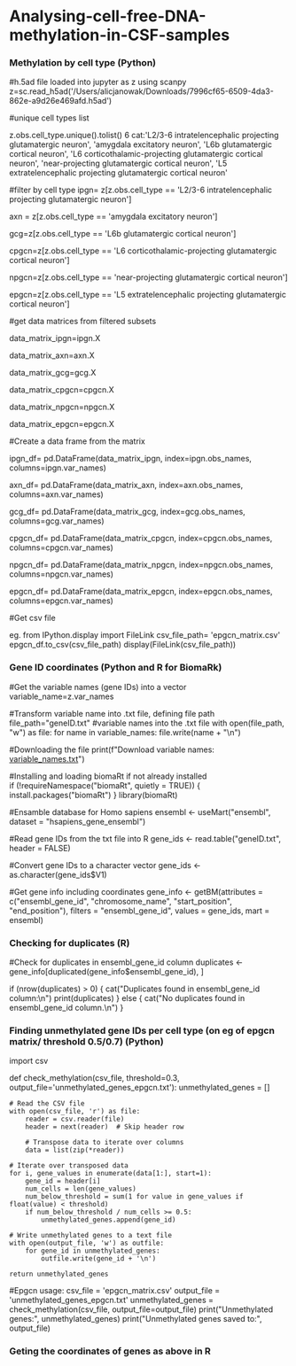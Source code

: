 # Analysing-cell-free-DNA-methylation-in-CSF-samples
### **Methylation by cell type** (Python)
#h.5ad file loaded into jupyter as z using scanpy
z=sc.read_h5ad('/Users/alicjanowak/Downloads/7996cf65-6509-4da3-862e-a9d26e469afd.h5ad')

#unique cell types list

z.obs.cell_type.unique().tolist()
6 cat:'L2/3-6 intratelencephalic projecting glutamatergic neuron',
 'amygdala excitatory neuron',
 'L6b glutamatergic cortical neuron',
 'L6 corticothalamic-projecting glutamatergic cortical neuron',
 'near-projecting glutamatergic cortical neuron',
 'L5 extratelencephalic projecting glutamatergic cortical neuron'

#filter by cell type
ipgn= z[z.obs.cell_type == 'L2/3-6 intratelencephalic projecting glutamatergic neuron']

axn = z[z.obs.cell_type == 'amygdala excitatory neuron']

gcg=z[z.obs.cell_type == 'L6b glutamatergic cortical neuron']

cpgcn=z[z.obs.cell_type == 'L6 corticothalamic-projecting glutamatergic cortical neuron']

npgcn=z[z.obs.cell_type == 'near-projecting glutamatergic cortical neuron']

epgcn=z[z.obs.cell_type == 'L5 extratelencephalic projecting glutamatergic cortical neuron']



#get data matrices from filtered subsets

data_matrix_ipgn=ipgn.X

data_matrix_axn=axn.X

data_matrix_gcg=gcg.X

data_matrix_cpgcn=cpgcn.X

data_matrix_npgcn=npgcn.X

data_matrix_epgcn=epgcn.X

#Create a data frame from the matrix

ipgn_df= pd.DataFrame(data_matrix_ipgn, index=ipgn.obs_names, columns=ipgn.var_names)

axn_df= pd.DataFrame(data_matrix_axn, index=axn.obs_names, columns=axn.var_names)

gcg_df= pd.DataFrame(data_matrix_gcg, index=gcg.obs_names, columns=gcg.var_names)

cpgcn_df= pd.DataFrame(data_matrix_cpgcn, index=cpgcn.obs_names, columns=cpgcn.var_names)

npgcn_df= pd.DataFrame(data_matrix_npgcn, index=npgcn.obs_names, columns=npgcn.var_names)

epgcn_df= pd.DataFrame(data_matrix_epgcn, index=epgcn.obs_names, columns=epgcn.var_names)

#Get csv file

eg.
from IPython.display import FileLink
csv_file_path= 'epgcn_matrix.csv'
epgcn_df.to_csv(csv_file_path)
display(FileLink(csv_file_path))

### **Gene ID coordinates** (Python and R for BiomaRk)

#Get the variable names (gene IDs) into a vector
variable_name=z.var_names

#Transform variable name into .txt file, defining file path
file_path="geneID.txt"
#variable names into the .txt file
with open(file_path, "w") as file:
    for name in variable_names:
        file.write(name + "\n")
        
#Downloading the file
print(f"Download variable names: [variable_names.txt](./{file_path})")

#Installing and loading biomaRt if not already installed  
if (!requireNamespace("biomaRt", quietly = TRUE)) { 
install.packages("biomaRt") 
} 
library(biomaRt)

#Ensamble database for Homo sapiens
ensembl <- useMart("ensembl", dataset = "hsapiens_gene_ensembl")

#Read gene IDs from the txt file into R
gene_ids <- read.table("geneID.txt", header = FALSE)

#Convert gene IDs to a character vector
gene_ids <- as.character(gene_ids$V1)

#Get gene info including coordinates
gene_info <- getBM(attributes = c("ensembl_gene_id", "chromosome_name", "start_position", "end_position"),
                   filters = "ensembl_gene_id",
                   values = gene_ids,
                   mart = ensembl)
                   
### Checking for duplicates (R)
#Check for duplicates in ensembl_gene_id column
duplicates <- gene_info[duplicated(gene_info$ensembl_gene_id), ]

if (nrow(duplicates) > 0) {
  cat("Duplicates found in ensembl_gene_id column:\n")
  print(duplicates)
} else {
  cat("No duplicates found in ensembl_gene_id column.\n")
}

### Finding unmethylated gene IDs per cell type (on eg of epgcn matrix/ threshold 0.5/0.7) (Python) 
import csv

def check_methylation(csv_file, threshold=0.3, output_file='unmethylated_genes_epgcn.txt'):
    unmethylated_genes = []
    
    # Read the CSV file
    with open(csv_file, 'r') as file:
        reader = csv.reader(file)
        header = next(reader)  # Skip header row
        
        # Transpose data to iterate over columns
        data = list(zip(*reader))
    
    # Iterate over transposed data
    for i, gene_values in enumerate(data[1:], start=1):
        gene_id = header[i]
        num_cells = len(gene_values)
        num_below_threshold = sum(1 for value in gene_values if float(value) < threshold)
        if num_below_threshold / num_cells >= 0.5:
            unmethylated_genes.append(gene_id)
    
    # Write unmethylated genes to a text file
    with open(output_file, 'w') as outfile:
        for gene_id in unmethylated_genes:
            outfile.write(gene_id + '\n')
    
    return unmethylated_genes

#Epgcn  usage:
csv_file = 'epgcn_matrix.csv'
output_file = 'unmethylated_genes_epgcn.txt'
unmethylated_genes = check_methylation(csv_file, output_file=output_file)
print("Unmethylated genes:", unmethylated_genes)
print("Unmethylated genes saved to:", output_file)

### Geting the coordinates of genes as above in R

